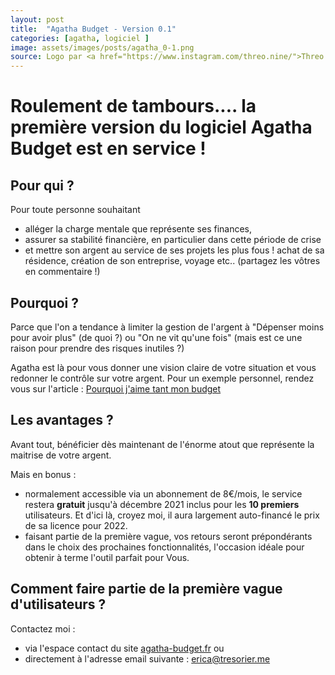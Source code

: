 ```yaml
---
layout: post
title:  "Agatha Budget - Version 0.1"
categories: [agatha, logiciel ]
image: assets/images/posts/agatha_0-1.png
source: Logo par <a href="https://www.instagram.com/threo.nine/">Threo.nine</a> pour <a href="http://agatha-budget.fr">Agatha Budget</a> </br> Image par <a href="https://pixabay.com/fr/users/stocksnap-894430/?utm_source=link-attribution&amp;utm_medium=referral&amp;utm_campaign=image&amp;utm_content=698521">StockSnap</a> de <a href="https://pixabay.com/fr/?utm_source=link-attribution&amp;utm_medium=referral&amp;utm_campaign=image&amp;utm_content=698521">Pixabay</a>
---
```


# Roulement de tambours.... la première version du logiciel Agatha Budget est en service ! 

## Pour qui ? 

Pour toute personne souhaitant
-  alléger la charge mentale que représente ses finances,
-  assurer sa stabilité financière, en particulier dans cette période de crise
- et mettre son argent au service de ses projets les plus fous ! achat de sa résidence, création de son entreprise, voyage etc.. (partagez les vôtres en commentaire !)

## Pourquoi ? 
Parce que l'on a tendance à limiter la gestion de l'argent à "Dépenser moins pour avoir plus" (de quoi ?) ou "On ne vit qu'une fois" (mais est ce une raison pour prendre des risques inutiles ?)

Agatha est là pour vous donner une vision claire de votre situation et vous redonner le contrôle sur votre argent. 
Pour un exemple personnel, rendez vous sur l'article : [Pourquoi j'aime tant mon budget](../pourquoi-budget)

## Les avantages ?
Avant tout, bénéficier dès maintenant de l'énorme atout que représente la maitrise de votre argent.

Mais en bonus : 
- normalement accessible via un abonnement de 8€/mois, le service restera **gratuit** jusqu'à décembre 2021 inclus pour les **10 premiers** utilisateurs. Et d'ici là, croyez moi, il aura largement auto-financé le prix de sa licence pour 2022.
- faisant partie de la première vague, vos retours seront prépondérants dans le choix des prochaines fonctionnalités, l'occasion idéale pour obtenir à terme l'outil parfait pour Vous.

## Comment faire partie de la première vague d'utilisateurs ?

Contactez moi :

- via l'espace contact du site [agatha-budget.fr](http://agatha-budget.fr/individual/) 
ou 
- directement à l'adresse email suivante : erica@tresorier.me